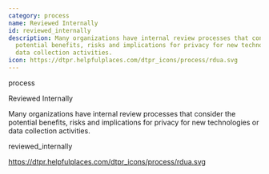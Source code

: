 ```yaml
---
category: process
name: Reviewed Internally
id: reviewed_internally
description: Many organizations have internal review processes that consider the
  potential benefits, risks and implications for privacy for new technologies or
  data collection activities.
icon: https://dtpr.helpfulplaces.com/dtpr_icons/process/rdua.svg
---
```

process

Reviewed Internally

Many organizations have internal review processes that consider the potential benefits, risks and implications for privacy for new technologies or data collection activities.

reviewed_internally

https://dtpr.helpfulplaces.com/dtpr_icons/process/rdua.svg
